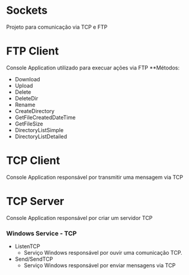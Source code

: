 # Sockets
Projeto para comunicação via TCP e FTP

# FTP Client
Console Application utilizado para execuar ações via FTP
**Métodos:
 - Download
 - Upload
 - Delete
 - DeleteDir
 - Rename
 - CreateDirectory
 - GetFileCreatedDateTime
 - GetFileSize
 - DirectoryListSimple
 - DirectoryListDetailed

# TCP Client
Console Application responsável por transmitir uma mensagem via TCP

# TCP Server
Console Application responsável por criar um servidor TCP

### Windows Service - TCP
- ListenTCP
  * Serviço Windows responsável por ouvir uma comunicação TCP.
- Send/SendTCP
  * Serviço Windows responsável por enviar mensagens via TCP
